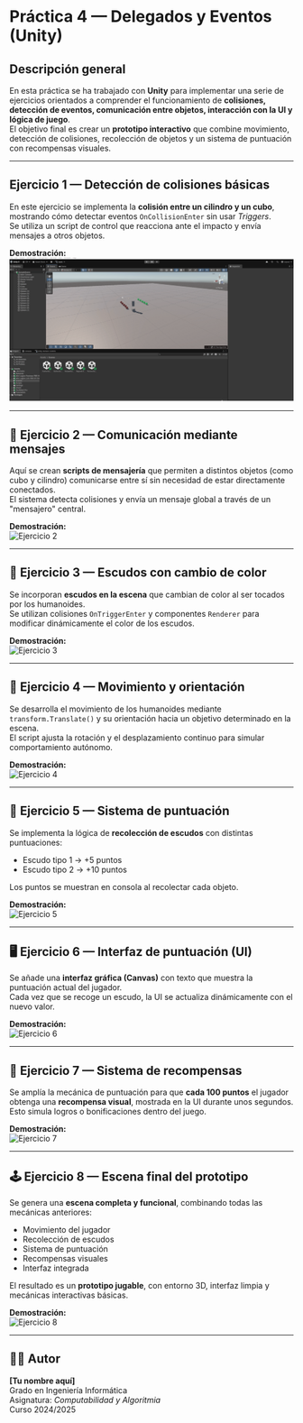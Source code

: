 # Práctica 4 — Delegados y Eventos (Unity)

## Descripción general
En esta práctica se ha trabajado con **Unity** para implementar una serie de ejercicios orientados a comprender el funcionamiento de **colisiones, detección de eventos,
comunicación entre objetos, interacción con la UI y lógica de juego**.  
El objetivo final es crear un **prototipo interactivo** que combine movimiento, detección de colisiones, recolección de objetos y un sistema de puntuación con recompensas visuales.

---

## Ejercicio 1 — Detección de colisiones básicas
En este ejercicio se implementa la **colisión entre un cilindro y un cubo**, mostrando cómo detectar eventos `OnCollisionEnter` sin usar *Triggers*.  
Se utiliza un script de control que reacciona ante el impacto y envía mensajes a otros objetos.

**Demostración:**  
![Ejercicio 1](Ejercicio1/Ejercicio1.gif)

---

## 💬 Ejercicio 2 — Comunicación mediante mensajes
Aquí se crean **scripts de mensajería** que permiten a distintos objetos (como cubo y cilindro) comunicarse entre sí sin necesidad de estar directamente conectados.  
El sistema detecta colisiones y envía un mensaje global a través de un "mensajero" central.

**Demostración:**  
![Ejercicio 2](media/ejercicio2.gif)

---

## 🔴 Ejercicio 3 — Escudos con cambio de color
Se incorporan **escudos en la escena** que cambian de color al ser tocados por los humanoides.  
Se utilizan colisiones `OnTriggerEnter` y componentes `Renderer` para modificar dinámicamente el color de los escudos.

**Demostración:**  
![Ejercicio 3](media/ejercicio3.gif)

---

## 🚶 Ejercicio 4 — Movimiento y orientación
Se desarrolla el movimiento de los humanoides mediante `transform.Translate()` y su orientación hacia un objetivo determinado en la escena.  
El script ajusta la rotación y el desplazamiento continuo para simular comportamiento autónomo.

**Demostración:**  
![Ejercicio 4](media/ejercicio4.gif)

---

## 🧮 Ejercicio 5 — Sistema de puntuación
Se implementa la lógica de **recolección de escudos** con distintas puntuaciones:  
- Escudo tipo 1 → +5 puntos  
- Escudo tipo 2 → +10 puntos  

Los puntos se muestran en consola al recolectar cada objeto.

**Demostración:**  
![Ejercicio 5](media/ejercicio5.gif)

---

## 🖥️ Ejercicio 6 — Interfaz de puntuación (UI)
Se añade una **interfaz gráfica (Canvas)** con texto que muestra la puntuación actual del jugador.  
Cada vez que se recoge un escudo, la UI se actualiza dinámicamente con el nuevo valor.

**Demostración:**  
![Ejercicio 6](media/ejercicio6.gif)

---

## 🎁 Ejercicio 7 — Sistema de recompensas
Se amplía la mecánica de puntuación para que **cada 100 puntos** el jugador obtenga una **recompensa visual**, mostrada en la UI durante unos segundos.  
Esto simula logros o bonificaciones dentro del juego.

**Demostración:**  
![Ejercicio 7](media/ejercicio7.gif)

---

## 🕹️ Ejercicio 8 — Escena final del prototipo
Se genera una **escena completa y funcional**, combinando todas las mecánicas anteriores:
- Movimiento del jugador  
- Recolección de escudos  
- Sistema de puntuación  
- Recompensas visuales  
- Interfaz integrada  

El resultado es un **prototipo jugable**, con entorno 3D, interfaz limpia y mecánicas interactivas básicas.

**Demostración:**  
![Ejercicio 8](media/ejercicio8.gif)

---

## 🧑‍💻 Autor
**[Tu nombre aquí]**  
Grado en Ingeniería Informática  
Asignatura: *Computabilidad y Algoritmia*  
Curso 2024/2025  
